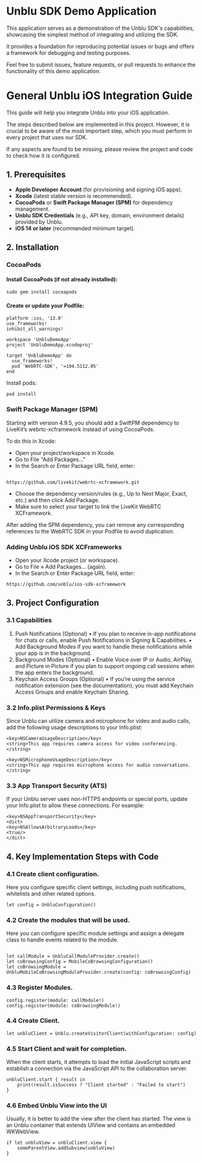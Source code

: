 
# Unblu SDK Demo Application

This application serves as a demonstration of the Unblu SDK's capabilities, showcasing the simplest method of integrating and utilizing the SDK.

It provides a foundation for reproducing potential issues or bugs and offers a framework for debugging and testing purposes.

Feel free to submit issues, feature requests, or pull requests to enhance the functionality of this demo application.


# General Unblu iOS Integration Guide

This guide will help you integrate Unblu into your iOS application.

The steps described below are implemented in this project. However, it is crucial to be aware of the most important step, which you must perform in every project that uses our SDK.

If any aspects are found to be missing, please review the project and code to check how it is configured.

## 1. Prerequisites

- **Apple Developer Account** (for provisioning and signing iOS apps).
- **Xcode** (latest stable version is recommended).
- **CocoaPods** or **Swift Package Manager (SPM)** for dependency management.
- **Unblu SDK Credentials** (e.g., API key, domain, environment details) provided by Unblu.
- **iOS 14 or later** (recommended minimum target).


## 2. Installation

### CocoaPods

#### **Install CocoaPods** (if not already installed):

```
sudo gem install cocoapods

```

#### Create or update your Podfile:

```
platform :ios, '13.0'
use_frameworks!
inhibit_all_warnings!

workspace 'UnbluDemoApp'
project 'UnbluDemoApp.xcodeproj'

target 'UnbluDemoApp' do
  use_frameworks!
  pod 'WebRTC-SDK', '=104.5112.05'
end

```

Install pods:

```
pod install
```


### Swift Package Manager (SPM)

Starting with version 4.9.5, you should add a SwiftPM dependency to LiveKit’s webrtc-xcframework instead of using CocoaPods.

To do this in Xcode:

- Open your project/workspace in Xcode.
- Go to File "Add Packages…"
- In the Search or Enter Package URL field, enter:

```

https://github.com/livekit/webrtc-xcframework.git
```

- Choose the dependency version/rules (e.g., Up to Next Major, Exact, etc.) and then click Add Package.
- Make sure to select your target to link the LiveKit WebRTC XCFramework.

After adding the SPM dependency, you can remove any corresponding references to the WebRTC SDK in your Podfile to avoid duplication.

### Adding Unblu iOS SDK XCFrameworks

-	Open your Xcode project (or workspace).
-	Go to File » Add Packages… (again).
-	In the Search or Enter Package URL field, enter:

```
https://github.com/unblu/ios-sdk-xcframework
```


## 3. Project Configuration


### 3.1 Capabilities

1.	Push Notifications (Optional)
•	If you plan to receive in-app notifications for chats or calls, enable Push Notifications in Signing & Capabilities.
•	Add Background Modes if you want to handle these notifications while your app is in the background.
2.	Background Modes (Optional)
•	Enable Voice over IP or Audio, AirPlay, and Picture in Picture if you plan to support ongoing call sessions when the app enters the background.
3.	Keychain Access Groups (Optional)
•	If you’re using the service notification extension (see the documentation), you must add Keychain Access Groups and enable Keychain Sharing.

### 3.2 Info.plist Permissions & Keys

Since Unblu can utilize camera and microphone for video and audio calls, add the following usage descriptions to your Info.plist:

```
<key>NSCameraUsageDescription</key>
<string>This app requires camera access for video conferencing.</string>

<key>NSMicrophoneUsageDescription</key>
<string>This app requires microphone access for audio conversations.</string>
```

### 3.3 App Transport Security (ATS)

If your Unblu server uses non-HTTPS endpoints or special ports, update your Info.plist to allow these connections. For example:

```
<key>NSAppTransportSecurity</key>
<dict>
<key>NSAllowsArbitraryLoads</key>
<true/>
</dict>
```


## 4. Key Implementation Steps with Code


### 4.1	Create client configuration.
Here you configure specific client settings, including push notifications, whitelists and other related options.

```
let config = UnbluConfiguration()

```

### 4.2	Create the modules that will be used.
Here you can configure specific module settings and assign a delegate class to handle events related to the module.

```

let callModule = UnbluCallModuleProvider.create()
let coBrowsingConfig = MobileCoBrowsingConfiguration()
let coBrowsingModule = UnbluMobileCoBrowsingModuleProvider.create(config: coBrowsingConfig)

```

### 4.3	Register Modules.

```
config.register(module: callModule!)
config.register(module: coBrowsingModule!)
```

### 4.4	Create Client.

```
let unbluClient = Unblu.createVisitorClient(withConfiguration: config)
```

### 4.5	Start Client and wait for completion.
When the client starts, it attempts to load the initial JavaScript scripts and establish a connection via the JavaScript API to the collaboration server.
```
unbluClient.start { result in
    print(result.isSuccess ? "Client started" : "Failed to start")
}
```

### 4.6 Embed Unblu View into the UI
Usually, it is better to add the view after the client has started. The view is an Unblu container that extends UIView and contains an embedded WKWebView.
```
if let unbluView = unbluClient.view {
    someParentView.addSubview(unbluView)
}
```
